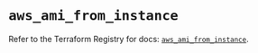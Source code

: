 # `aws_ami_from_instance`

Refer to the Terraform Registry for docs: [`aws_ami_from_instance`](https://registry.terraform.io/providers/hashicorp/aws/5.70.0/docs/resources/ami_from_instance).
